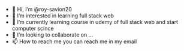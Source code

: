 - 👋 Hi, I’m @roy-savion20
- 👀 I’m interested in learning full stack web  
- 🌱 I’m currently learning course in udemy of full stack web and start computer scince
- 💞️ I’m looking to collaborate on ...
- 📫 How to reach me you can reach me in my email 

<!---
roy-savion20/roy-savion20 is a ✨ special ✨ repository because its `README.md` (this file) appears on your GitHub profile.
You can click the Preview link to take a look at your changes.
--->
